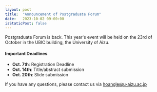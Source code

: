 ```yaml
---
layout: post
title:  "Announcement of Postgraduate Forum"
date:   2023-10-02 09:00:00
isStaticPost: false
---
```

Postgraduate Forum is back. This year's event will be held on the 23rd of October in the UBIC building, the University of Aizu.

#### Important Deadlines
* __Oct. 7th__: Registration Deadline
* __Oct. 14th__: Title/abstract submission
* __Oct. 20th__: Slide submission


If you have any questions, please contact us via [hoangle@u-aizu.ac.jp ](mailto:hoangle@u-aizu.ac.jp )